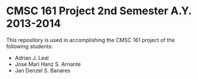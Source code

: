 CMSC 161 Project 2nd Semester A.Y. 2013-2014
============================================

This repository is used in accomplishing the CMSC 161 project of the following students:

- Adrian J. Leal
- Jose Mari Hanz S. Arnante
- Jan Denzel S. Banares